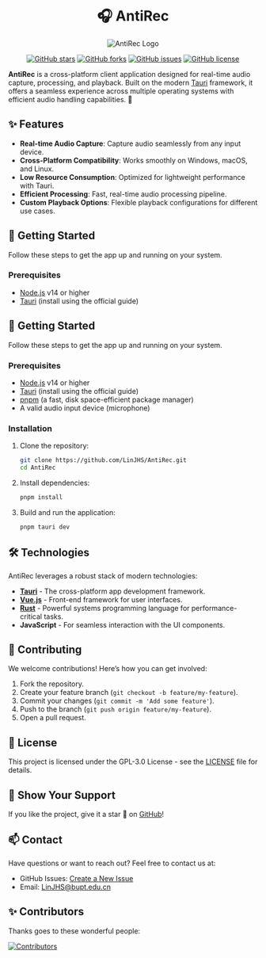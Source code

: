 
<center>
  
  # 🎧 AntiRec 
  
  ![AntiRec Logo](https://github.com/LinJHS/AntiRec/blob/main/images/logo.png)
  
  [![GitHub stars](https://img.shields.io/github/stars/LinJHS/AntiRec)](https://github.com/LinJHS/AntiRec/stargazers)
  [![GitHub forks](https://img.shields.io/github/forks/LinJHS/AntiRec)](https://github.com/LinJHS/AntiRec/network/members)
  [![GitHub issues](https://img.shields.io/github/issues/LinJHS/AntiRec)](https://github.com/LinJHS/AntiRec/issues)
  [![GitHub license](https://img.shields.io/github/license/LinJHS/AntiRec)](https://github.com/LinJHS/AntiRec/blob/main/LICENSE)
</center>

  **AntiRec** is a cross-platform client application designed for real-time audio capture, processing, and playback. Built on the modern [Tauri](https://tauri.app/) framework, it offers a seamless experience across multiple operating systems with efficient audio handling capabilities. 🚀

## ✨ Features

- **Real-time Audio Capture**: Capture audio seamlessly from any input device.
- **Cross-Platform Compatibility**: Works smoothly on Windows, macOS, and Linux.
- **Low Resource Consumption**: Optimized for lightweight performance with Tauri.
- **Efficient Processing**: Fast, real-time audio processing pipeline.
- **Custom Playback Options**: Flexible playback configurations for different use cases.

## 🚀 Getting Started

Follow these steps to get the app up and running on your system.

### Prerequisites
- [Node.js](https://nodejs.org/) v14 or higher
- [Tauri](https://tauri.app/) (install using the official guide)

## 🚀 Getting Started

Follow these steps to get the app up and running on your system.

### Prerequisites
- [Node.js](https://nodejs.org/) v14 or higher
- [Tauri](https://tauri.app/) (install using the official guide)
- [pnpm](https://pnpm.io/) (a fast, disk space-efficient package manager)
- A valid audio input device (microphone)

### Installation
1. Clone the repository:
   ```bash
   git clone https://github.com/LinJHS/AntiRec.git
   cd AntiRec
   ```

2. Install dependencies:
   ```bash
   pnpm install
   ```

3. Build and run the application:
   ```bash
   pnpm tauri dev
   ```
<!-- 
## 📷 Screenshots

![AntiRec Screenshot 1](https://your-image-link.com/screenshot1.png)
*Main interface of AntiRec on Windows*

![AntiRec Screenshot 2](https://your-image-link.com/screenshot2.png)
*Real-time audio processing view* -->

## 🛠️ Technologies

AntiRec leverages a robust stack of modern technologies:

- **[Tauri](https://tauri.app/)** - The cross-platform app development framework.
- **[Vue.js](https://vuejs.org/)** - Front-end framework for user interfaces.
- **[Rust](https://www.rust-lang.org/)** - Powerful systems programming language for performance-critical tasks.
- **JavaScript** - For seamless interaction with the UI components.

## 🤝 Contributing

We welcome contributions! Here’s how you can get involved:

1. Fork the repository.
2. Create your feature branch (`git checkout -b feature/my-feature`).
3. Commit your changes (`git commit -m 'Add some feature'`).
4. Push to the branch (`git push origin feature/my-feature`).
5. Open a pull request.

## 📜 License

This project is licensed under the GPL-3.0 License - see the [LICENSE](https://github.com/LinJHS/AntiRec/blob/main/LICENSE) file for details.

## 🌟 Show Your Support

If you like the project, give it a star 🌟 on [GitHub](https://github.com/LinJHS/AntiRec)! 

## 📫 Contact

Have questions or want to reach out? Feel free to contact us at:

- GitHub Issues: [Create a New Issue](https://github.com/LinJHS/AntiRec/issues)
- Email: LinJHS@bupt.edu.cn

## ✨ Contributors

Thanks goes to these wonderful people:

[![Contributors](https://contrib.rocks/image?repo=LinJHS/AntiRec)](https://github.com/LinJHS/AntiRec/graphs/contributors)

